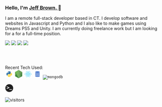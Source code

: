 ### Hello, I'm <a href="http://jeffrey-brown.netlify.app/" target="_blank"> Jeff Brown. </a> 👋 <br />


I am a remote full-stack developer based in CT. I develop software and websites in Javascript and Python and I also like to make games using Dreams PS5 and Unity.
I am currently doing freelance work but I am looking for a for a full-time position.

<p>  <img class="tech" src="https://camo.githubusercontent.com/3efa7ee4dcf94cc0001bfaede5928b940493fbfafe75b0c0ae63bbb707918145/68747470733a2f2f696d672e736869656c64732e696f2f62616467652f52656163742d3631444146423f6c6f676f3d5265616374266c6f676f436f6c6f723d626c61636b267374796c653d666f722d7468652d6261646765">
 <img class="tech" src="https://camo.githubusercontent.com/8c659577329ace75ad76878b34ce87e3b080f96c03f90a5636d540b428d0f718/68747470733a2f2f696d672e736869656c64732e696f2f62616467652f48544d4c352d4533344632363f6c6f676f3d48544d4c35266c6f676f436f6c6f723d7768697465267374796c653d666f722d7468652d6261646765">
 <img class="tech" src="https://camo.githubusercontent.com/0591a425f2b4546162c508ff19392e33db181286013fd6cbbc0e50719ebc1b17/68747470733a2f2f696d672e736869656c64732e696f2f62616467652f435353332d3135373242363f6c6f676f3d43535333266c6f676f436f6c6f723d7768697465267374796c653d666f722d7468652d6261646765">
 <img class="tech" src="https://camo.githubusercontent.com/88a39f57239b84eb8b3dd21de52b6057d4891fad248d2b83a9c5ce306887410c/68747470733a2f2f696d672e736869656c64732e696f2f62616467652f4a6176615363726970742d4637444631453f6c6f676f3d4a617661536372697074266c6f676f436f6c6f723d626c61636b267374796c653d666f722d7468652d6261646765">    
</p> 
<br />
  <br />

Recent Tech Used: <br />
<code><img height="27" src="https://raw.githubusercontent.com/github/explore/80688e429a7d4ef2fca1e82350fe8e3517d3494d/topics/python/python.png" alt="python"></code>
<code><img height="27" src="https://raw.githubusercontent.com/github/explore/80688e429a7d4ef2fca1e82350fe8e3517d3494d/topics/nodejs/nodejs.png" alt="nodejs"></code>
<code><img height="27" src="https://raw.githubusercontent.com/github/explore/80688e429a7d4ef2fca1e82350fe8e3517d3494d/topics/react/react.png" alt="react"></code>
<code><img height="27" src="https://raw.githubusercontent.com/github/explore/80688e429a7d4ef2fca1e82350fe8e3517d3494d/topics/sql/sql.png" alt="sql"></code>
<code><img height="27" src="https://encrypted-tbn0.gstatic.com/images?q=tbn%3AANd9GcSTTzPAw-55ssm1Im594xYZ9eRQu2JylrkYLg&usqp=CAU" alt="mongodb"></code>

<code><img height="27" src="https://raw.githubusercontent.com/github/explore/80688e429a7d4ef2fca1e82350fe8e3517d3494d/topics/terminal/terminal.png" alt="terminal"></code>

![visitors](https://visitor-badge.glitch.me/badge?page_id=page.id)
